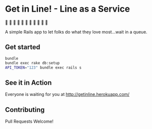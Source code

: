 # Get in Line! - Line as a Service #

:station: :walking: :walking: :walking: :cow2: :walking: :ox: :walking: :walking: :walking: :turtle:

A simple Rails app to let folks do what they love most...wait in a queue.

## Get started

```bash
bundle
bundle exec rake db:setup
API_TOKEN="123" bundle exec rails s
```

## See it in Action ##

Everyone is waiting for you at http://getinline.herokuapp.com/

## Contributing ##

Pull Requests Welcome!

